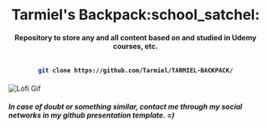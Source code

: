 <h1 align="center"> Tarmiel's Backpack:school_satchel: </h1>

<h4 align="center"> Repository to store any and all content based on and studied in Udemy courses, etc. </h4>

<h4 align="center">

```bash

git clone https://github.com/Tarmiel/TARMIEL-BACKPACK/

```
</h4>

![Lofi Gif](https://i.imgur.com/eTXACsr.gif)
##### In case of doubt or something similar, contact me through my social networks in my github presentation template. =)

